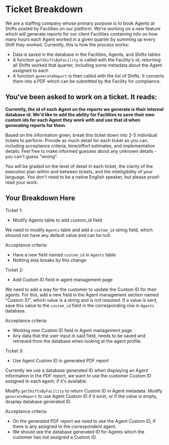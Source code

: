 # Ticket Breakdown
We are a staffing company whose primary purpose is to book Agents at Shifts posted by Facilities on our platform. We're working on a new feature which will generate reports for our client Facilities containing info on how many hours each Agent worked in a given quarter by summing up every Shift they worked. Currently, this is how the process works:

- Data is saved in the database in the Facilities, Agents, and Shifts tables
- A function `getShiftsByFacility` is called with the Facility's id, returning all Shifts worked that quarter, including some metadata about the Agent assigned to each
- A function `generateReport` is then called with the list of Shifts. It converts them into a PDF which can be submitted by the Facility for compliance.

## You've been asked to work on a ticket. It reads:

**Currently, the id of each Agent on the reports we generate is their internal database id. We'd like to add the ability for Facilities to save their own custom ids for each Agent they work with and use that id when generating reports for them.**


Based on the information given, break this ticket down into 2-5 individual tickets to perform. Provide as much detail for each ticket as you can, including acceptance criteria, time/effort estimates, and implementation details. Feel free to make informed guesses about any unknown details - you can't guess "wrong".


You will be graded on the level of detail in each ticket, the clarity of the execution plan within and between tickets, and the intelligibility of your language. You don't need to be a native English speaker, but please proof-read your work.

## Your Breakdown Here

Ticket 1:
- Modify Agents table to add custom_id field

We need to modify `Agents` table and add a `custom_id` string field, which shound not have any default value and can be null.

Acceptance criteria:
 * Have a new field named `custom_id` in `Agents` table
 * Nothing else breaks by this change

Ticket 2:
- Add Custom ID field in agent management page

We need to add a way for the customer to update the Custom ID for their agents. For this, add a new field in the Agent management section named "Custom ID", which value is a string and is not required. If a value is sent, save this value to the `custom_id` field in the corresponding row in `Agents` database.

Acceptance criteria:
 * Working new Custom ID field in Agent management page
 * Any data that the user input in said field, needs to be saved and retrieved from the database when looking at the agent profile.

Ticket 3:
- Use Agent Custom ID in generated PDF report

Currently we use a database generated ID when displaying an Agent information in the PDF report, we want to use the customer Custom ID assigned to each agent, if it's available.

Modify `getShiftsByFacility` to return Custom ID in Agent metadata.
Modify `generateReport` to use Agent Custom ID if it exist, or if the value is empty, dosplay database generated ID.

Acceptance criteria:
 * On the generated PDF report we need to see the Agent Custom ID, if there is any assigned to the correspondent agent.
 * We should see the database generated ID for Agents which the customer has not assigned a Custom ID.